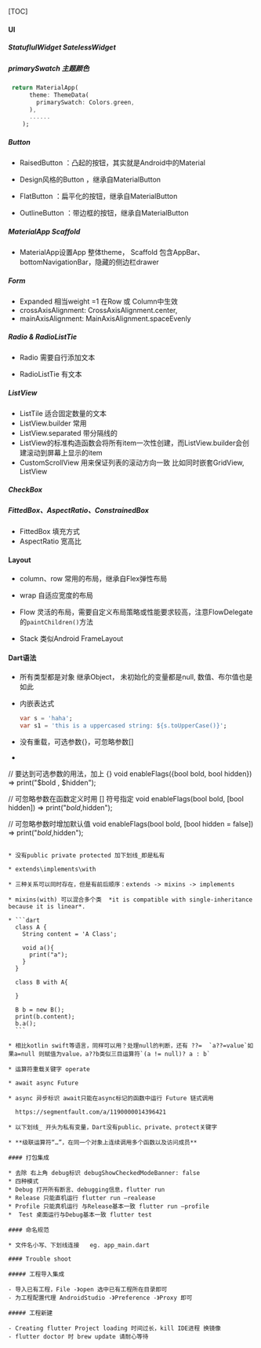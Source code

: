 [TOC]



#### UI

##### StatuflulWidget SatelessWidget

##### primarySwatch 主题颜色 

```dart
 return MaterialApp(
      theme: ThemeData(
        primarySwatch: Colors.green,
      ),
      ......
    );
```

##### Button

* RaisedButton ：凸起的按钮，其实就是Android中的Material

* Design风格的Button ，继承自MaterialButton
* FlatButton ：扁平化的按钮，继承自MaterialButton
* OutlineButton	：带边框的按钮，继承自MaterialButton

##### MaterialApp Scaffold

* MaterialApp设置App 整体theme， Scaffold 包含AppBar、bottomNavigationBar，隐藏的侧边栏drawer

##### Form

* Expanded 相当weight =1 在Row 或 Column中生效
* crossAxisAlignment: CrossAxisAlignment.center,
* mainAxisAlignment: MainAxisAlignment.spaceEvenly

##### Radio & RadioListTie 

* Radio 需要自行添加文本

*  RadioListTie 有文本

##### ListView

* ListTile 适合固定数量的文本
* ListView.builder 常用
* ListView.separated 带分隔线的
* ListView的标准构造函数会将所有item一次性创建，而ListView.builder会创建滚动到屏幕上显示的item
* CustomScrollView 用来保证列表的滚动方向一致 比如同时嵌套GridView, ListView

##### CheckBox

#####  FittedBox、AspectRatio、ConstrainedBox

* FittedBox 填充方式
* AspectRatio 宽高比

#### Layout

* column、row 常用的布局，继承自Flex弹性布局

* wrap 自适应宽度的布局

* Flow 灵活的布局，需要自定义布局策略或性能要求较高，注意FlowDelegate的`paintChildren()`方法
* Stack 类似Android FrameLayout



#### Dart语法

* 所有类型都是对象 继承Object， 未初始化的变量都是null,  数值、布尔值也是如此

* 内嵌表达式

  ```dart
  var s = 'haha';
  var s1 = 'this is a uppercased string: ${s.toUpperCase()}';
  ```

* 没有重载，可选参数{}，可忽略参数[]

* ```dart
// 要达到可选参数的用法，加上 {}
  void enableFlags({bool bold, bool hidden}) => print("$bold , $hidden");

  // 可忽略参数在函数定义时用 [] 符号指定
void enableFlags(bool bold, [bool hidden]) => print("$bold ,$hidden");
  
  // 可忽略参数时增加默认值
  void enableFlags(bool bold, [bool hidden = false]) => print("$bold ,$hidden");
  ```
  
* 没有public private protected 加下划线_即是私有

* extends\implements\with

  * 三种关系可以同时存在，但是有前后顺序：extends -> mixins -> implements

  * mixins(with) 可以混合多个类  *it is compatible with single-inheritance because it is linear*.  

  * ```dart
    class A {
      String content = 'A Class';
    
      void a(){
        print("a");
      }
    }
    
    class B with A{
    
    }
    
    B b = new B();
    print(b.content);
    b.a();
    ```

* 相比kotlin swift等语言，同样可以用？处理null的判断，还有 ??=  `a??=value`如果a=null 则赋值为value，a??b类似三目运算符`(a != null)? a : b`

* 运算符重载关键字 operate

* await async Future

  * async 异步标识 await只能在async标记的函数中运行 Future 链式调用

    https://segmentfault.com/a/1190000014396421
  
* 以下划线_ 开头为私有变量，Dart没有public、private、protect关键字

* **级联运算符“…”，在同一个对象上连续调用多个函数以及访问成员**

#### 打包集成

* 去除 右上角 debug标识 debugShowCheckedModeBanner: false
* 四种模式
  * Debug 打开所有断言、debugging信息，flutter run
  * Release 只能直机运行 flutter run —realease
  * Profile 只能真机运行 与Release基本一致 flutter run —profile
  *  Test 桌面运行与Debug基本一致 flutter test

#### 命名规范

* 文件名小写、下划线连接   eg. app_main.dart

#### Trouble shoot

##### 工程导入集成

- 导入已有工程，File -》open 选中已有工程所在目录即可
- 为工程配置代理 AndroidStudio -》Preference -》Proxy 即可

##### 工程新建

- Creating flutter Project loading 时间过长，kill IDE进程 换镜像 
- flutter doctor 时 brew update 请耐心等待
